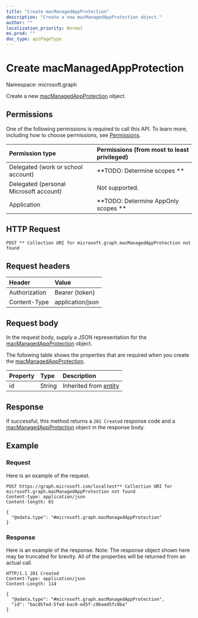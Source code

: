 ```yaml
---
title: "Create macManagedAppProtection"
description: "Create a new macManagedAppProtection object."
author: ""
localization_priority: Normal
ms.prod: ""
doc_type: apiPageType
---
```


# Create macManagedAppProtection

Namespace: microsoft.graph

Create a new [macManagedAppProtection](../resources/macmanagedappprotection.md) object.

## Permissions
One of the following permissions is required to call this API. To learn more, including how to choose permissions, see [Permissions](/concepts/permissions-reference.md).

|Permission type|Permissions (from most to least privileged)|
|:---|:---|
|Delegated (work or school account)|**TODO: Determine scopes **|
|Delegated (personal Microsoft account)|Not supported.|
|Application|**TODO: Determine AppOnly scopes **|

## HTTP Request
<!-- {
  "blockType": "ignored"
}
-->
``` http
POST ** Collection URI for microsoft.graph.macManagedAppProtection not found
```

## Request headers
|Header|Value|
|:---|:---|
|Authorization|Bearer {token}|
|Content-Type|application/json|

## Request body
In the request body, supply a JSON representation for the [macManagedAppProtection](../resources/macmanagedappprotection.md) object.

The following table shows the properties that are required when you create the [macManagedAppProtection](../resources/macmanagedappprotection.md).

|Property|Type|Description|
|:---|:---|:---|
|id|String| Inherited from [entity](../resources/entity.md)|



## Response
If successful, this method returns a `201 Created` response code and a [macManagedAppProtection](../resources/macmanagedappprotection.md) object in the response body.

## Example

### Request
Here is an example of the request.
<!-- {
  "blockType": "request",
  "name": "create_macmanagedappprotection_from_"
}
-->
``` http
POST https://graph.microsoft.com/localtest** Collection URI for microsoft.graph.macManagedAppProtection not found
Content-type: application/json
Content-length: 65

{
  "@odata.type": "#microsoft.graph.macManagedAppProtection"
}
```

### Response
Here is an example of the response. Note: The response object shown here may be truncated for brevity. All of the properties will be returned from an actual call.
<!-- {
  "blockType": "response",
  "truncated": true,
  "@odata.type": "microsoft.graph.macmanagedappprotection"
}
-->
``` http
HTTP/1.1 201 Created
Content-Type: application/json
Content-Length: 114

{
  "@odata.type": "#microsoft.graph.macManagedAppProtection",
  "id": "bac05fed-5fed-bac0-ed5f-c0baed5fc0ba"
}
```

